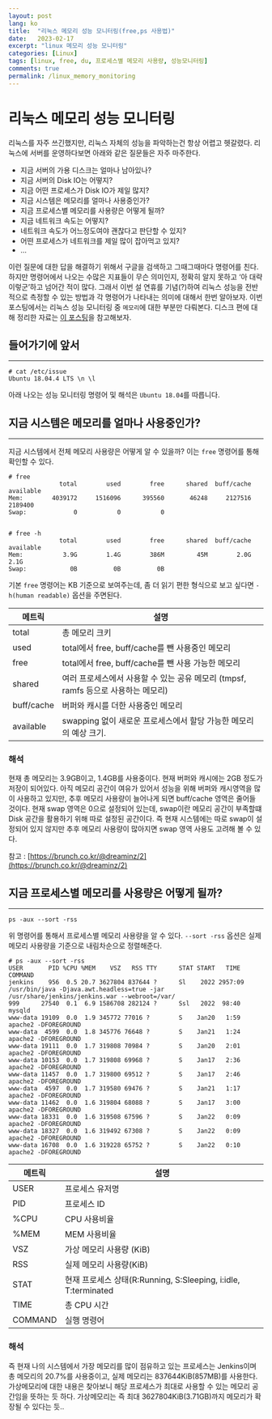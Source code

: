 ```yaml
---
layout: post
lang: ko
title:  "리눅스 메모리 성능 모니터링(free,ps 사용법)"
date:   2023-02-17
excerpt: "linux 메모리 성능 모니터링"
categories: [Linux]
tags: [linux, free, du, 프로세스별 메모리 사용량, 성능모니터링]
comments: true
permalink: /linux_memory_monitoring
---
```


# 리눅스 메모리 성능 모니터링

리눅스를 자주 쓰긴했지만, 리눅스 자체의 성능을 파악하는건 항상 어렵고 헷갈렸다. 리눅스에 서버를 운영하다보면 아래와 같은 질문들은 자주 마주한다.

- 지금 서버의 가용 디스크는 얼마나 남아있나?
- 지금 서버의 Disk IO는 어떻지?
- 지금 어떤 프로세스가 Disk IO가 제일 많지?
- 지금 시스템은 메모리를 얼마나 사용중인가?
- 지금 프로세스별 메모리를 사용량은 어떻게 될까?
- 지금 네트워크 속도는 어떻지?
- 네트워크 속도가 어느정도여야 괜찮다고 판단할 수 있지?
- 어떤 프로세스가 네트워크를 제일 많이 잡아먹고 있지?
- ...

이런 질문에 대한 답을 해결하기 위해서 구글을 검색하고 그때그때마다 명령어를 친다. 하지만 명령어에서 나오는 수많은 지표들이 무슨 의미인지, 정확히 알지 못하고 ‘아 대략 이렇군’하고 넘어간 적이 많다. 그래서 이번 설 연휴를 기념(?)하여 리눅스 성능을 전반적으로 측정할 수 있는 방법과 각 명령어가 나타내는 의미에 대해서 한번 알아보자. 이번 포스팅에서는 리눅스 성능 모니터링 중 `메모리`에 대한 부분만 다뤄본다. 디스크 편에 대해 정리한 자료는 [이 포스팅](https://deercode.github.io/linux_disk_monitoring/)을 참고해보자.



## 들어가기에 앞서
---
```
# cat /etc/issue
Ubuntu 18.04.4 LTS \n \l
```
아래 나오는 성능 모니터링 명령어 및 해석은 `Ubuntu 18.04`를 따릅니다.   
    
      
   
## 지금 시스템은 메모리를 얼마나 사용중인가?
---
지금 시스템에서 전체 메모리 사용량은 어떻게 알 수 있을까? 이는 `free` 명령어를 통해 확인할 수 있다. 

```
# free
              total        used        free      shared  buff/cache   available
Mem:        4039172     1516096      395560       46248     2127516     2189400
Swap:             0           0           0


# free -h
              total        used        free      shared  buff/cache   available
Mem:           3.9G        1.4G        386M         45M        2.0G        2.1G
Swap:            0B          0B          0B

```

기본 `free` 명령어는 KB 기준으로 보여주는데, 좀 더 읽기 편한 형식으로 보고 싶다면 `-h(human readable)` 옵션을 주면된다.


|메트릭|설명|
|----|----------------|
|total|총 메모리 크키|
|used|total에서 free, buff/cache를 뺀 사용중인 메모리|
|free|total에서 free, buff/cache를 뺀 사용 가능한 메모리|
|shared|여러 프로세스에서 사용할 수 있는 공유 메모리 (tmpsf, ramfs 등으로 사용하는 메모리)|
|buff/cache|버퍼와 캐시를 더한 사용중인 메모리|
|available|swapping 없이 새로운 프로세스에서 할당 가능한 메모리의 예상 크기.|



### 해석
현재 총 메모리는 3.9GB이고, 1.4GB를 사용중이다. 현재 버퍼와 캐시에는 2GB 정도가 저장이 되어있다. 아직 메모리 공간이 여유가 있어서 성능을 위해 버퍼와 캐시영역을 많이 사용하고 있지만, 추후 메모리 사용량이 늘어나게 되면 buff/cache 영역은 줄어들 것이다. 현재 swap 영역은 0으로 설정되어 있는데, swap이란 메모리 공간이 부족할떄 Disk 공간을 활용하기 위해 따로 설정된 공간이다. 즉 현재 시스템에는 따로 swap이 설정되어 있지 않지만 추후 메모리 사용량이 많아지면 swap 영역 사용도 고려해 볼 수 있다.

참고 : [https://brunch.co.kr/@dreaminz/2](https://brunch.co.kr/@dreaminz/2)


## 지금 프로세스별 메모리를 사용량은 어떻게 될까?   
---
```
ps -aux --sort -rss
```
위 명령어를 통해서 프로세스별 메모리 사용량을 알 수 있다. `--sort -rss` 옵션은 실제 메모리 사용량을 기준으로 내림차순으로 정렬해준다. 

```
# ps -aux --sort -rss
USER       PID %CPU %MEM    VSZ   RSS TTY      STAT START   TIME COMMAND
jenkins    956  0.5 20.7 3627804 837644 ?      Sl    2022 2957:09 /usr/bin/java -Djava.awt.headless=true -jar /usr/share/jenkins/jenkins.war --webroot=/var/
999      27540  0.1  6.9 1586708 282124 ?      Ssl   2022  98:40 mysqld
www-data 19109  0.0  1.9 345772 77016 ?        S    Jan20   1:59 apache2 -DFOREGROUND
www-data  4599  0.0  1.8 345776 76648 ?        S    Jan21   1:24 apache2 -DFOREGROUND
www-data 19111  0.0  1.7 319808 70984 ?        S    Jan20   2:01 apache2 -DFOREGROUND
www-data 10153  0.0  1.7 319808 69968 ?        S    Jan17   2:36 apache2 -DFOREGROUND
www-data 11457  0.0  1.7 319800 69512 ?        S    Jan17   2:46 apache2 -DFOREGROUND
www-data  4597  0.0  1.7 319580 69476 ?        S    Jan21   1:17 apache2 -DFOREGROUND
www-data 11462  0.0  1.6 319804 68088 ?        S    Jan17   3:00 apache2 -DFOREGROUND
www-data 18331  0.0  1.6 319508 67596 ?        S    Jan22   0:09 apache2 -DFOREGROUND
www-data 18327  0.0  1.6 319492 67308 ?        S    Jan22   0:09 apache2 -DFOREGROUND
www-data 16708  0.0  1.6 319228 65752 ?        S    Jan22   0:10 apache2 -DFOREGROUND
```

|메트릭|설명|
|----|----------------|
|USER|프로세스 유저명|
|PID|프로세스 ID|
|%CPU|CPU 사용비율|
|%MEM|MEM 사용비율|
|VSZ|가상 메모리 사용량 (KiB)|
|RSS|실제 메모리 사용량(KiB)|
|STAT|현재 프로세스 상태(R:Running, S:Sleeping, i:idle, T:terminated |
|TIME|총 CPU 시간|
|COMMAND|실행 명령어|



### 해석
즉 현재 나의 시스템에서 가장 메모리를 많이 점유하고 있는 프로세스는 Jenkins이며 총 메모리의 20.7%를 사용중이고, 실제 메모리는 837644KiB(857MB)를 사용한다. 가상메모리에 대한 내용은 찾아보니 해당 프로세스가 최대로 사용할 수 있는 메모리 공간임을 뜻하는 듯 하다. 가상메모리는 즉 최대 3627804KiB(3.71GB)까지 메모리가 확장될 수 있다는 듯..
